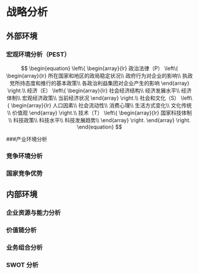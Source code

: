 # 战略分析

## 外部环境

### 宏观环境分析（PEST）

$$
\begin{equation}
\left\{
  	\begin{array}{lr}
  	政治法律（P）
  	\left\{
  		\begin{array}{lr}
  		所在国家和地区的政局稳定状况\\
  		政府行为对企业的影响\\
  		执政党所持态度和推行的基本政策\\
  		各政治利益集团对企业产生的影响
  		\end{array}
  	\right.\\
  	经济（E）
  	\left\{
  		\begin{array}{lr}
  		社会经济结构\\
  		经济发展水平\\
  		经济体制\\
  		宏观经济政策\\
  		当前经济状况
  		\end{array}
  	\right.\\
  	社会和文化（S）
  	\left\{
  		\begin{array}{lr}
  		人口因素\\
  		社会流动性\\
  		消费心理\\
  		生活方式变化\\
  		文化传统\\
  		价值观
  		\end{array}
  	\right.\\
  	技术（T）
  	\left\{
  		\begin{array}{lr}
  		国家科技体制\\
  		科技政策\\
  		科技水平\\
  		科技发展趋势\\
  		\end{array}
  	\right.
  	\end{array}
\right.
\end{equation}
$$



###产业环境分析 

### 竞争环境分析

### 国家竞争优势



## 内部环境

### 企业资源与能力分析

### 价值链分析

### 业务组合分析

### SWOT 分析

